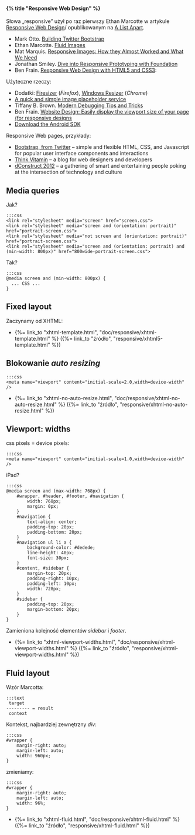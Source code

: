 #### {% title "Responsive Web Design" %}

Słowa „responsive” użył po raz pierwszy Ethan Marcotte w artykule
[Responsive Web Design](http://www.alistapart.com/articles/responsive-web-design)/
opublikowanym na [A List Apart](http://www.alistapart.com/).

* Mark Otto.
  [Building Twitter Bootstrap](http://www.alistapart.com/articles/building-twitter-bootstrap/)
* Ethan Marcotte.
  [Fluid Images](http://www.alistapart.com/articles/fluid-images/)
* Mat Marquis.
  [Responsive Images: How they Almost Worked and What We Need](http://www.alistapart.com/articles/responsive-images-how-they-almost-worked-and-what-we-need/)
* Jonathan Smiley.
  [Dive into Responsive Prototyping with Foundation](http://www.alistapart.com/articles/dive-into-responsive-prototyping-with-foundation/)
* Ben Frain.
  [Responsive Web Design with HTML5 and CSS3](http://www.packtpub.com/responsive-web-design-with-html-5-and-css3/book):

Użyteczne rzeczy:

* Dodatki:
  [Firesizer](https://addons.mozilla.org/en-US/firefox/addon/firesizer/) (*Firefox*),
  [Windows Resizer](https://chrome.google.com/webstore/detail/kkelicaakdanhinjdeammmilcgefonfh) (*Chrome*)
* [A quick and simple image placeholder service](http://placehold.it)
* Tiffany B. Brown.
  [Modern Debugging Tips and Tricks](http://www.alistapart.com/articles/modern-debugging-tips-and-tricks/)
* Ben Frain.
  [Website Design: Easily display the viewport size of your page (for responsive designs](http://benfrain.com/easily-display-the-viewport-size-of-your-page-for-responsive-designs/)
* [Download the Android SDK](http://developer.android.com/sdk/index.html)

Responsive Web pages, przykłady:

* [Bootstrap, from Twitter](http://twitter.github.com/bootstrap/) –
  simple and flexible HTML, CSS, and Javascript for popular user interface components and interactions
* [Think Vitamin](http://thinkvitamin.com/) –
  a blog for web designers and developers
* [dConstruct 2012](http://2012.dconstruct.org/) –
  a gathering of smart and entertaining people poking at the intersection of technology and culture


## Media queries

Jak?

    :::css
    <link rel="stylesheet" media="screen" href="screen.css">
    <link rel="stylesheet" media="screen and (orientation: portrait)" href="portrait-screen.css">
    <link rel="stylesheet" media="not screen and (orientation: portrait)" href="portrait-screen.css">
    <link rel="stylesheet" media="screen and (orientation: portrait) and (min-width: 800px)" href="800wide-portrait-screen.css">

Tak?

    :::css
    @media screen and (min-width: 800px) {
      ... CSS ...
    }


## Fixed layout

Zaczynamy od XHTML:

* {%= link_to "xhtml-template.html", "doc/responsive/xhtml-template.html" %}
  ({%= link_to "źródło", "responsive/xhtml5-template.html" %})


## Blokowanie *auto resizing*

    :::css
    <meta name="viewport" content="initial-scale=2.0,width=device-width" />

* {%= link_to "xhtml-no-auto-resize.html", "doc/responsive/xhtml-no-auto-resize.html" %}
  ({%= link_to "źródło", "responsive/xhtml-no-auto-resize.html" %})


## Viewport: widths

css pixels = device pixels:

    :::css
    <meta name="viewport" content="initial-scale=1.0,width=device-width" />

iPad?

    :::css
    @media screen and (max-width: 768px) {
        #wrapper, #header, #footer, #navigation {
            width: 768px;
            margin: 0px;
        }
        #navigation {
            text-align: center;
            padding-top: 20px;
            padding-bottom: 20px;
        }
        #navigation ul li a {
            background-color: #dedede;
            line-height: 40px;
            font-size: 30px;
        }
        #content, #sidebar {
            margin-top: 20px;
            padding-right: 10px;
            padding-left: 10px;
            width: 728px;
        }
        #sidebar {
            padding-top: 20px;
            margin-bottom: 20px;
        }
    }

Zamieniona kolejność elementów *sidebar* i *footer*.

* {%= link_to "xhtml-viewport-widths.html", "doc/responsive/xhtml-viewport-widths.html" %}
  ({%= link_to "źródło", "responsive/xhtml-viewport-widths.html" %})


## Fluid layout

Wzór Marcotta:

    :::text
     target
    --------- = result
     context

Kontekst, najbardziej zewnętrzny *div*:

    :::css
    #wrapper {
        margin-right: auto;
        margin-left: auto;
        width: 960px;
    }

zmieniamy:

    :::css
    #wrapper {
        margin-right: auto;
        margin-left: auto;
        width: 96%;
    }

* {%= link_to "xhtml-fluid.html", "doc/responsive/xhtml-fluid.html" %}
  ({%= link_to "źródło", "responsive/xhtml-fluid.html" %})
